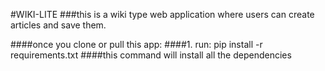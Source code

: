 #WIKI-LITE
###this is a wiki type web application where users can create articles and save them.

####once you clone or pull this app:
####1. run: pip install -r requirements.txt
####this command will install all the dependencies